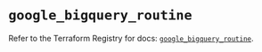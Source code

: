 # `google_bigquery_routine`

Refer to the Terraform Registry for docs: [`google_bigquery_routine`](https://registry.terraform.io/providers/hashicorp/google/5.29.0/docs/resources/bigquery_routine).
